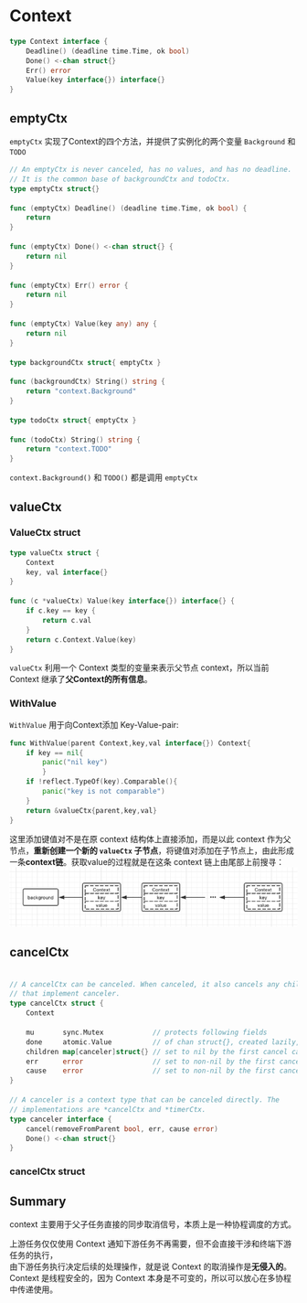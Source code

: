 # Context

```go
type Context interface {    
    Deadline() (deadline time.Time, ok bool)
    Done() <-chan struct{}    
    Err() error
    Value(key interface{}) interface{}
}

```

## emptyCtx
`emptyCtx` 实现了Context的四个方法，并提供了实例化的两个变量 `Background` 和 `TODO`
```go
// An emptyCtx is never canceled, has no values, and has no deadline.
// It is the common base of backgroundCtx and todoCtx.
type emptyCtx struct{}

func (emptyCtx) Deadline() (deadline time.Time, ok bool) {
	return
}

func (emptyCtx) Done() <-chan struct{} {
	return nil
}

func (emptyCtx) Err() error {
	return nil
}

func (emptyCtx) Value(key any) any {
	return nil
}

type backgroundCtx struct{ emptyCtx }

func (backgroundCtx) String() string {
	return "context.Background"
}

type todoCtx struct{ emptyCtx }

func (todoCtx) String() string {
	return "context.TODO"
}

```

`context.Background()` 和 `TODO()` 都是调用 `emptyCtx`


## valueCtx

### ValueCtx struct
```go
type valueCtx struct {
	Context
	key, val interface{}
}

func (c *valueCtx) Value(key interface{}) interface{} {
	if c.key == key {
		return c.val
	}
	return c.Context.Value(key)
}

```
`valueCtx` 利用一个 Context 类型的变量来表示父节点 context，所以当前 Context 继承了**父Context的所有信息**。

### WithValue
`WithValue` 用于向Context添加 Key-Value-pair:
```go
func WithValue(parent Context,key,val interface{}) Context{
    if key == nil{
        panic("nil key")
        }
    if !reflect.TypeOf(key).Comparable(){
        panic("key is not comparable")
    }
    return &valueCtx{parent,key,val}
}
```
这里添加键值对不是在原 context 结构体上直接添加，而是以此 context 作为父节点，**重新创建一个新的 `valueCtx` 子节点**，将键值对添加在子节点上，由此形成一条**context链**。获取value的过程就是在这条 context 链上由尾部上前搜寻：
![](/static/img/ctx.valctx.png)

## cancelCtx
```go

// A cancelCtx can be canceled. When canceled, it also cancels any children
// that implement canceler.
type cancelCtx struct {
	Context

	mu       sync.Mutex            // protects following fields
	done     atomic.Value          // of chan struct{}, created lazily, closed by first cancel call
	children map[canceler]struct{} // set to nil by the first cancel call
	err      error                 // set to non-nil by the first cancel call
	cause    error                 // set to non-nil by the first cancel call
}

// A canceler is a context type that can be canceled directly. The
// implementations are *cancelCtx and *timerCtx.
type canceler interface {
	cancel(removeFromParent bool, err, cause error)
	Done() <-chan struct{}
}
```

### cancelCtx struct

## Summary

context 主要用于父子任务直接的同步取消信号，本质上是一种协程调度的方式。

上游任务仅仅使用 Context 通知下游任务不再需要，但不会直接干涉和终端下游任务的执行，  
由下游任务执行决定后续的处理操作，就是说 Context 的取消操作是**无侵入的**。  
Context 是线程安全的，因为 Context 本身是不可变的，所以可以放心在多协程中传递使用。
